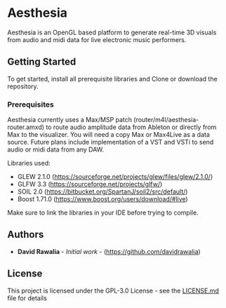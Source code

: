 # Aesthesia

Aesthesia is an OpenGL based platform to generate real-time 3D visuals from audio and midi data for live electronic music performers.

## Getting Started

To get started, install all prerequisite libraries and Clone or download the repository.

### Prerequisites

Aesthesia currently uses a Max/MSP patch (router/m4l/aesthesia-router.amxd) to route audio amplitude data from Ableton or directly from Max to the visualizer. You will need a copy Max or Max4Live as a data source. Future plans include implementation of a VST and VSTi to send audio or midi data from any DAW.

Libraries used:
* GLEW 2.1.0 (https://sourceforge.net/projects/glew/files/glew/2.1.0/)
* GLFW 3.3 (https://sourceforge.net/projects/glfw/)
* SOIL 2.0 (https://bitbucket.org/SpartanJ/soil2/src/default/)
* Boost 1.71.0 (https://www.boost.org/users/download/#live)

Make sure to link the libraries in your IDE before trying to compile.

## Authors

* **David Rawalia** - *Initial work* - (https://github.com/davidrawalia)

## License

This project is licensed under the GPL-3.0 License - see the [LICENSE.md](LICENSE.md) file for details
